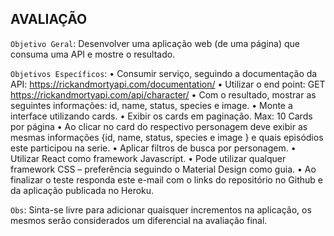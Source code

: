 <!-- Está atividade é uma avaliação que recebi em um periodo onde estava a procura de emprego. A atividade em si era para ser feita com React, mas como não possuo conhecimento da lib no momento fiz com JavaScript OO :D. Em breve irei estudar sobre React e postarei o mesmo repositório com as mesmas funções em React. Abaixo encontra-se o desafio original. -->

## AVALIAÇÃO
 `Objetivo Geral`:
Desenvolver uma aplicação web (de uma página) que consuma uma API e
mostre o resultado.

`Objetivos Específicos`:
• Consumir serviço, seguindo a documentação da API:
https://rickandmortyapi.com/documentation/
• Utilizar o end point: GET
https://rickandmortyapi.com/api/character/
• Com o resultado, mostrar as seguintes informações: id, name, status,
species e image.
• Monte a interface utilizando cards.
• Exibir os cards em paginação. Max: 10 Cards por página
• Ao clicar no card do respectivo personagem deve exibir as mesmas
informações {id, name, status, species e image } e quais episódios este
participou na serie.
• Aplicar filtros de busca por personagem.
• Utilizar React como framework Javascript.
• Pode utilizar qualquer framework CSS – preferência seguindo o Material
Design como guia.
• Ao finalizar o teste responda este e-mail com o links do repositório no
Github e da aplicação publicada no Heroku.

`Obs`: Sinta-se livre para adicionar quaisquer incrementos na aplicação, os mesmos
serão considerados um diferencial na avaliação final.